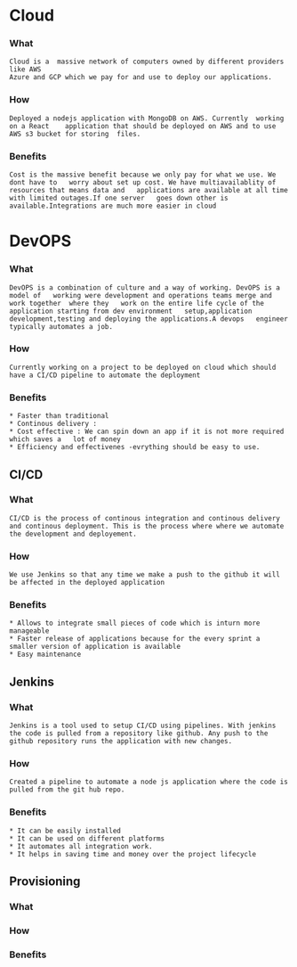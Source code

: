 # Cloud 

### What
    Cloud is a  massive network of computers owned by different providers like AWS
    Azure and GCP which we pay for and use to deploy our applications.
### How
    Deployed a nodejs application with MongoDB on AWS. Currently  working on a React    application that should be deployed on AWS and to use AWS s3 bucket for storing  files.
### Benefits
    Cost is the massive benefit because we only pay for what we use. We dont have to   worry about set up cost. We have multiavailablity of resources that means data and   applications are available at all time with limited outages.If one server   goes down other is available.Integrations are much more easier in cloud  

# DevOPS

### What
    DevOPS is a combination of culture and a way of working. DevOPS is a model of   working were development and operations teams merge and work together  where they   work on the entire life cycle of the application starting from dev environment   setup,application development,testing and deploying the applications.A devops   engineer typically automates a job.  

### How
    Currently working on a project to be deployed on cloud which should have a CI/CD pipeline to automate the deployment  
### Benefits
    * Faster than traditional   
    * Continous delivery :   
    * Cost effective : We can spin down an app if it is not more required which saves a   lot of money  
    * Efficiency and effectivenes -evrything should be easy to use.  


## CI/CD
### What
    CI/CD is the process of continous integration and continous delivery and continous deployment. This is the process where where we automate the development and deployement.
### How
    We use Jenkins so that any time we make a push to the github it will be affected in the deployed application
### Benefits
    * Allows to integrate small pieces of code which is inturn more manageable
    * Faster release of applications because for the every sprint a smaller version of application is available
    * Easy maintenance
## Jenkins
### What
    Jenkins is a tool used to setup CI/CD using pipelines. With jenkins the code is pulled from a repository like github. Any push to the github repository runs the application with new changes.

### How
    Created a pipeline to automate a node js application where the code is pulled from the git hub repo.
### Benefits
    * It can be easily installed
    * It can be used on different platforms
    * It automates all integration work. 
    * It helps in saving time and money over the project lifecycle

## Provisioning
### What
### How
### Benefits